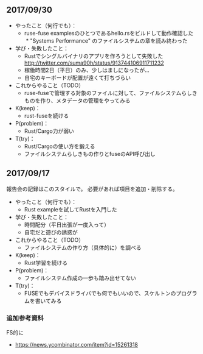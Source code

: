 
## 2017/09/30

* やったこと（何行でも）：
  * ruse-fuse examplesのひとつであるhello.rsをビルドして動作確認した
  * "Systems Performance" のファイルシステムの章を読み終わった
* 学び・失敗したこと：
  * Rustでシングルバイナリのアプリを作ろうとして失敗した http://twitter.com/suma90h/status/913744106911711232
  * 稼働時間2日（平日）のみ、少しはましになったが...
  * 自宅のキーボードが配置が遠くて打ちづらい
* これからやること（TODO）
  * ruse-fuseで管理する対象のファイルに対して、ファイルシステムらしきものを作り、メタデータの管理をやってみる
* K(keep)：
  * rust-fuseを続ける
* P(problem)：
  * Rust/Cargo力が弱い
* T(try)：
  * Rust/Cargoの使い方を鍛える
  * ファイルシステムらしきもの作りとfuseのAPI呼び出し

## 2017/09/17

報告会の記録はこのスタイルで。
必要があれば項目を追加・削除する。

* やったこと（何行でも）：
  * Rust exampleを試してRustを入門した
* 学び・失敗したこと：
  * 時間配分（平日出張が一度入って）
  * 自宅だと遊びの誘惑が
* これからやること（TODO）
  * ファイルシステムの作り方（具体的に）を調べる
* K(keep)：
  * Rust学習を続ける
* P(problem)：
  * ファイルシステム作成の一歩も踏み出せてない
* T(try)：
  * FUSEでもデバイスドライバでも何でもいいので、スケルトンのプログラムを書いてみる

### 追加参考資料
FS的に
* https://news.ycombinator.com/item?id=15261318
